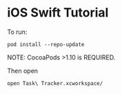 # iOS Swift Tutorial

To run:

```
pod install --repo-update
```

NOTE: CocoaPods >1.10 is REQUIRED.

Then open 

```
open Task\ Tracker.xcworkspace/
```
